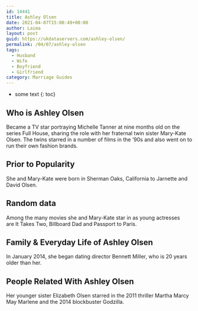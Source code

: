 ```yaml
---
id: 14441
title: Ashley Olsen
date: 2021-04-07T15:00:49+00:00
author: Laima
layout: post
guid: https://ukdataservers.com/ashley-olsen/
permalink: /04/07/ashley-olsen
tags:
  - Husband
  - Wife
  - Boyfriend
  - Girlfriend
category: Marriage Guides
---
```


* some text
{: toc}


## Who is Ashley Olsen
                  
                  
                  
Became a TV star portraying Michelle Tanner at nine months old on the series Full House, sharing the role with her fraternal twin sister Mary-Kate Olsen. The twins starred in a number of films in the &#8217;90s and also went on to run their own fashion brands.
                  
              
            
              
            
                
                
                
## Prior to Popularity
                  
                  
                  
She and Mary-Kate were born in Sherman Oaks, California to Jarnette and David Olsen.
                  
              
            
              
            
                
                
                
## Random data
                  
                  
                  
Among the many movies she and Mary-Kate star in as young actresses are It Takes Two, Billboard Dad and Passport to Paris.
                  
              
            
              
            
                
                
                
## Family & Everyday Life of Ashley Olsen
                  
                  
                  
In January 2014, she began dating director Bennett Miller, who is 20 years older than her. 
                  
              
            
              
            
                
                
                
## People Related With Ashley Olsen
                  
                  
                  
Her younger sister Elizabeth Olsen starred in the 2011 thriller Martha Marcy May Marlene and the 2014 blockbuster Godzilla. 
                  
              
            
              
            
                
              
            
              
              
            
            
              
            
          
          
          